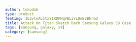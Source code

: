 ```yaml
---
author: tokodab
type: product
featimg: 1b3vtnAL5txY1RDMNqVBLiYLDeB2BhrGd
title: Attack On Titan Sketch Dark Samsung Galaxy S9 Case
tags: [samsung, galaxy, s9]
category: [samsung]
---
```

